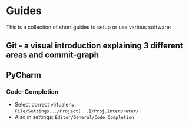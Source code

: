 # Guides
This is a collection of short guides to setup or use various software:
## Git - a visual introduction explaining 3 different areas and commit-graph
## PyCharm
### Code-Completion
* Select correct virtualenv: ```File/Settings.../Project[...]/Proj.Interpreter/```
* Also in settings: ```Editor/General/Code Completion```
